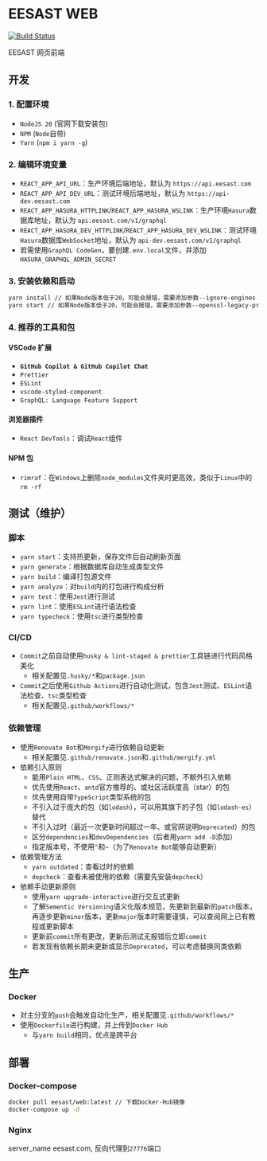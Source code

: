 # EESAST WEB

[![Build Status](https://travis-ci.com/eesast/web.svg?branch=master)](https://travis-ci.com/eesast/web)

EESAST 网页前端

## 开发

### 1. 配置环境

- `NodeJS 20` (官网下载安装包)
- `NPM` (`Node`自带)
- `Yarn` (`npm i yarn -g`)

### 2. 编辑环境变量

- `REACT_APP_API_URL`：生产环境后端地址，默认为 `https://api.eesast.com`
- `REACT_APP_API_DEV_URL`：测试环境后端地址，默认为 `https://api-dev.eesast.com`
- `REACT_APP_HASURA_HTTPLINK`/`REACT_APP_HASURA_WSLINK`：生产环境`Hasura`数据库地址，默认为 `api.eesast.com/v1/graphql`
- `REACT_APP_HASURA_DEV_HTTPLINK`/`REACT_APP_HASURA_DEV_WSLINK`：测试环境`Hasura`数据库`WebSocket`地址，默认为 `api-dev.eesast.com/v1/graphql`
- 若需使用`GraphQL CodeGen`，要创建`.env.local`文件，并添加`HASURA_GRAPHQL_ADMIN_SECRET`

### 3. 安装依赖和启动

```bash
yarn install // 如果Node版本低于20，可能会报错，需要添加参数--ignore-engines
yarn start // 如果Node版本低于20，可能会报错，需要添加参数--openssl-legacy-provider
```

### 4. 推荐的工具和包

#### VSCode 扩展

- **`GitHub Copilot & GitHub Copilot Chat`**
- `Prettier`
- `ESLint`
- `vscode-styled-component`
- `GraphQL: Language Feature Support`

#### 浏览器插件

- `React DevTools`：调试`React`组件

#### NPM 包

- `rimraf`：在`Windows`上删除`node_modules`文件夹时更高效，类似于`Linux`中的`rm -rf`

## 测试（维护）

### 脚本

- `yarn start`：支持热更新，保存文件后自动刷新页面
- `yarn generate`：根据数据库自动生成类型文件
- `yarn build`：编译打包源文件
- `yarn analyze`：对`build`内的打包进行构成分析
- `yarn test`：使用`Jest`进行测试
- `yarn lint`：使用`ESLint`进行语法检查
- `yarn typecheck`：使用`tsc`进行类型检查

### CI/CD

- `Commit`之前自动使用`husky & lint-staged & prettier`工具链进行代码风格美化
  - 相关配置见`.husky/*`和`package.json`
- `Commit`之后使用`Github Actions`进行自动化测试，包含`Jest`测试、`ESLint`语法检查、`tsc`类型检查
  - 相关配置见`.github/workflows/*`

### 依赖管理

- 使用`Renovate Bot`和`Mergify`进行依赖自动更新
  - 相关配置见`.github/renovate.json`和`.github/mergify.yml`
- 依赖引入原则
  - 能用`Plain HTML`、`CSS`、正则表达式解决的问题，不额外引入依赖
  - 优先使用`React`、`antd`官方推荐的、或社区活跃度高（star）的包
  - 优先使用自带`TypeScript`类型系统的包
  - 不引入过于庞大的包（如`lodash`），可以用其旗下的子包（如`lodash-es`）替代
  - 不引入过时（最近一次更新时间超过一年、或官网说明`Deprecated`）的包
  - 区分`dependencies`和`devDependencies`（后者用`yarn add -D`添加）
  - 指定版本号，不使用`^`和`~`（为了`Renovate Bot`能够自动更新）
- 依赖管理方法
  - `yarn outdated`：查看过时的依赖
  - `depcheck`：查看未被使用的依赖（需要先安装`depcheck`）
- 依赖手动更新原则
  - 使用`yarn upgrade-interactive`进行交互式更新
  - 了解`Sementic Versioning`语义化版本规范，先更新到最新的`patch`版本，再逐步更新`minor`版本，更新`major`版本时需要谨慎，可以查阅网上已有教程或更新脚本
  - 更新前`commit`所有更改，更新后测试无报错后立即`commit`
  - 若发现有依赖长期未更新或显示`Deprecated`，可以考虑替换同类依赖

## 生产

### Docker

- 对主分支的`push`会触发自动化生产，相关配置见`.github/workflows/*`
- 使用`Dockerfile`进行构建，并上传到`Docker Hub`
  - 与`yarn build`相同，优点是跨平台

## 部署

### Docker-compose

```bash
docker pull eesast/web:latest // 下载Docker-Hub镜像
docker-compose up -d
```

### Nginx

server_name eesast.com, 反向代理到`27776`端口
